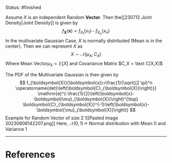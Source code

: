Status: #finished 

Assume $X$ is an independent Random **Vector**. Then the[[230712 Joint Density|Joint Density]] is given by 
$$f_{\boldsymbol{X}}(\boldsymbol{x})=f_{X_1}\left(x_1\right) \cdots f_{X_n}\left(x_n\right)$$
In the multivariate Gaussian Case, $X$ is normally distributed (Mean is in the center). Then we can represent $X$ as$$X\sim\mathcal N(\mu_X, C_X)$$
Where Mean Vector$\mu_X=\mathbb{E}[X]$ and Covariance Matrix $C_X = \text C[X,X]$ 

The PDF of the Multivariate Gaussian is then given by
$$
f_{\boldsymbol{X}}(\boldsymbol{x})=\frac{1}{\sqrt{(2 \pi)^n \operatorname{det}\left(\boldsymbol{C}_{\boldsymbol{X}}\right)}} \mathrm{e}^{-\frac{1}{2}\left(\boldsymbol{x}-\boldsymbol{\mu}_{\boldsymbol{X}}\right)^{\top} \boldsymbol{C}_{\boldsymbol{X}}^{-1}\left(\boldsymbol{x}-\boldsymbol{\mu}_{\boldsymbol{X}}\right)}
$$
Example for Random Vector of size 2
![[Pasted image 20230606142207.png]]
Here, $\mathcal N(0, 1)\rightarrow$ Normal distribution with Mean $0$ and Variance $1$





---
# References

